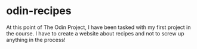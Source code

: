 # odin-recipes
At this point of The Odin Project, I have been tasked with my first project in the course. I have to create a website about recipes and not to screw up anything in the process!
